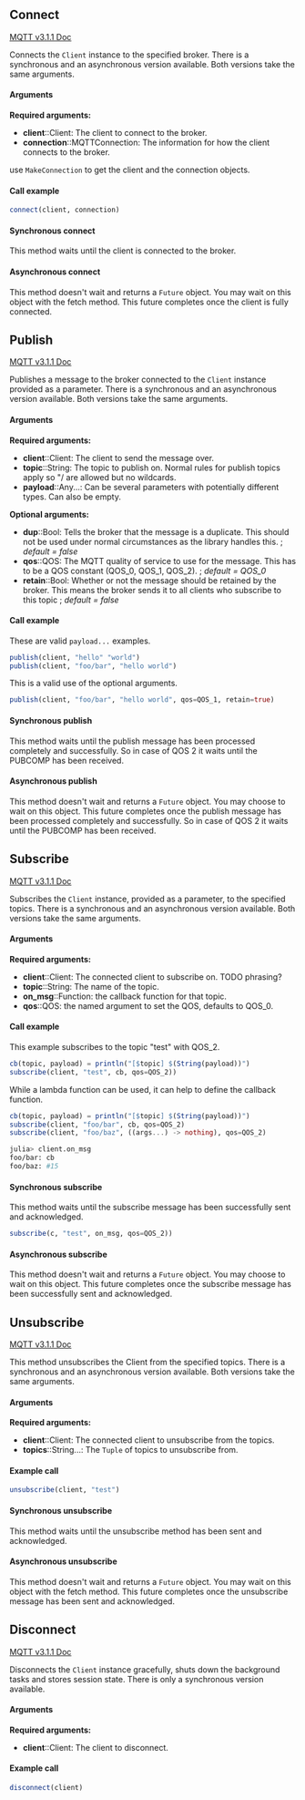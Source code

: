 ## Connect
[MQTT v3.1.1 Doc](http://docs.oasis-open.org/mqtt/mqtt/v3.1.1/os/mqtt-v3.1.1-os.html#_Toc398718028)

Connects the `Client` instance to the specified broker. There is a synchronous and an asynchronous version available. Both versions take the same arguments.

#### Arguments
**Required arguments:**
* **client**::Client: The client to connect to the broker.
* **connection**::MQTTConnection: The information for how the client connects to the broker.

use `MakeConnection` to get the client and the connection objects. 

#### Call example

```julia
connect(client, connection)
```

#### Synchronous connect
This method waits until the client is connected to the broker.


#### Asynchronous connect
This method doesn't wait and returns a `Future` object. You may wait on this object with the fetch method. This future completes once the client is fully connected.

## Publish
[MQTT v3.1.1 Doc](http://docs.oasis-open.org/mqtt/mqtt/v3.1.1/os/mqtt-v3.1.1-os.html#_Toc398718037)

Publishes a message to the broker connected to the `Client` instance provided as a parameter. There is a synchronous and an asynchronous version available. Both versions take the same arguments.

#### Arguments
**Required arguments:**
* **client**::Client: The client to send the message over.
* **topic**::String: The topic to publish on. Normal rules for publish topics apply so "/ are allowed but no wildcards.
* **payload**::Any...: Can be several parameters with potentially different types. Can also be empty.

**Optional arguments:**
* **dup**::Bool: Tells the broker that the message is a duplicate. This should not be used under normal circumstances as the library handles this. ; *default = false*
* **qos**::QOS: The MQTT quality of service to use for the message. This has to be a QOS constant (QOS_0, QOS_1, QOS_2). ; *default = QOS_0*
* **retain**::Bool: Whether or not the message should be retained by the broker. This means the broker sends it to all clients who subscribe to this topic ; *default = false*

#### Call example
These are valid `payload...` examples.
```julia
publish(client, "hello" "world")
publish(client, "foo/bar", "hello world")
```

This is a valid use of the optional arguments.
```julia
publish(client, "foo/bar", "hello world", qos=QOS_1, retain=true)
```

#### Synchronous publish
This method waits until the publish message has been processed completely and successfully. So in case of QOS 2 it waits until the PUBCOMP has been received.


#### Asynchronous publish
This method doesn't wait and returns a `Future` object. You may choose to wait on this object. This future completes once the publish message has been processed completely and successfully. So in case of QOS 2 it waits until the PUBCOMP has been received.


## Subscribe
[MQTT v3.1.1 Doc](http://docs.oasis-open.org/mqtt/mqtt/v3.1.1/os/mqtt-v3.1.1-os.html#_Toc398718063)

Subscribes the `Client` instance, provided as a parameter, to the specified topics. There is a synchronous and an asynchronous version available. Both versions take the same arguments. 

#### Arguments
**Required arguments:**
* **client**::Client: The connected client to subscribe on. TODO phrasing?
* **topic**::String: The name of the topic.
* **on_msg**::Function: the callback function for that topic.
* **qos**::QOS: the named argument to set the QOS, defaults to QOS_0.

#### Call example
This example subscribes to the topic "test" with QOS_2.
```julia
cb(topic, payload) = println("[$topic] $(String(payload))")
subscribe(client, "test", cb, qos=QOS_2))
```

While a lambda function can be used, it can help to define the callback function.
```julia
cb(topic, payload) = println("[$topic] $(String(payload))")
subscribe(client, "foo/bar", cb, qos=QOS_2)
subscribe(client, "foo/baz", ((args...) -> nothing), qos=QOS_2)
```

```bash
julia> client.on_msg
foo/bar: cb
foo/baz: #15
```

#### Synchronous subscribe
This method waits until the subscribe message has been successfully sent and acknowledged.

```julia
subscribe(c, "test", on_msg, qos=QOS_2))
```

#### Asynchronous subscribe
This method doesn't wait and returns a `Future` object. You may choose to wait on this object. This future completes once the subscribe message has been successfully sent and acknowledged.


## Unsubscribe
[MQTT v3.1.1 Doc](http://docs.oasis-open.org/mqtt/mqtt/v3.1.1/os/mqtt-v3.1.1-os.html#_Toc398718072)

This method unsubscribes the Client from the specified topics. There is a synchronous and an asynchronous version available. Both versions take the same arguments.

#### Arguments
**Required arguments:**
* **client**::Client: The connected client to unsubscribe from the topics.
* **topics**::String...: The `Tuple` of topics to unsubscribe from.

#### Example call
```julia
unsubscribe(client, "test")
```

#### Synchronous unsubscribe
This method waits until the unsubscribe method has been sent and acknowledged.


#### Asynchronous unsubscribe
This method doesn't wait and returns a `Future` object. You may wait on this object with the fetch method. This future completes once the unsubscribe message has been sent and acknowledged.

## Disconnect
[MQTT v3.1.1 Doc](http://docs.oasis-open.org/mqtt/mqtt/v3.1.1/os/mqtt-v3.1.1-os.html#_Toc398718090)

Disconnects the `Client` instance gracefully, shuts down the background tasks and stores session state. There is only a synchronous version available.

#### Arguments
**Required arguments:**
* **client**::Client: The client to disconnect.

#### Example call
```julia
disconnect(client)
```